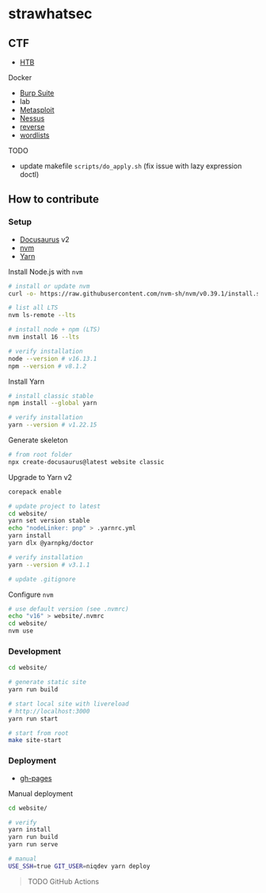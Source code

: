 # strawhatsec

## CTF

* [HTB](ctf/htb/README.md)

Docker

* [Burp Suite](docker/burpsuite/README.md)
* lab
* [Metasploit](docker/metasploit/README.md)
* [Nessus](docker/nessus/README.md)
* [reverse](docker/reverse/README.md)
* [wordlists](docker/wordlists/README.md)

TODO
* update makefile `scripts/do_apply.sh` (fix issue with lazy expression doctl)

## How to contribute

### Setup

* [Docusaurus](https://docusaurus.io) v2
* [nvm](https://github.com/nvm-sh/nvm)
* [Yarn](https://classic.yarnpkg.com/lang/en)

Install Node.js with `nvm`

```bash
# install or update nvm
curl -o- https://raw.githubusercontent.com/nvm-sh/nvm/v0.39.1/install.sh | bash

# list all LTS
nvm ls-remote --lts

# install node + npm (LTS)
nvm install 16 --lts

# verify installation
node --version # v16.13.1
npm --version # v8.1.2
```

Install Yarn

```bash
# install classic stable
npm install --global yarn

# verify installation
yarn --version # v1.22.15
```

Generate skeleton

```bash
# from root folder
npx create-docusaurus@latest website classic
```

Upgrade to Yarn v2

```bash
corepack enable

# update project to latest
cd website/
yarn set version stable
echo "nodeLinker: pnp" > .yarnrc.yml
yarn install
yarn dlx @yarnpkg/doctor

# verify installation
yarn --version # v3.1.1

# update .gitignore
```

Configure `nvm`

```bash
# use default version (see .nvmrc)
echo "v16" > website/.nvmrc
cd website/
nvm use
```

### Development

```bash
cd website/

# generate static site
yarn run build

# start local site with livereload
# http://localhost:3000
yarn run start

# start from root
make site-start
```

### Deployment

* [gh-pages](https://docusaurus.io/docs/deployment#deploying-to-github-pages)

Manual deployment

```bash
cd website/

# verify
yarn install
yarn run build
yarn run serve

# manual
USE_SSH=true GIT_USER=niqdev yarn deploy
```

> TODO GitHub Actions
